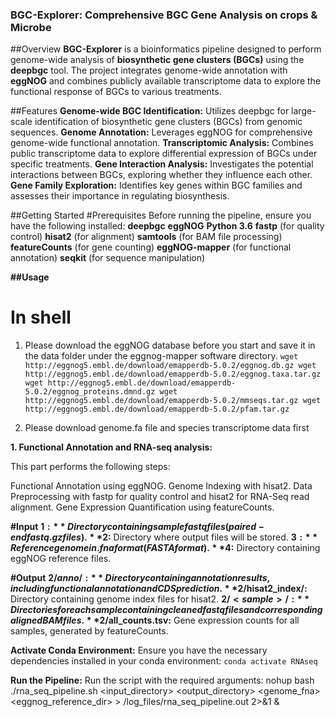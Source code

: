 ### BGC-Explorer: Comprehensive BGC Gene Analysis on crops & Microbe

##Overview
**BGC-Explorer** is a bioinformatics pipeline designed to perform genome-wide analysis of **biosynthetic gene clusters (BGCs)** using the **deepbgc** tool. The project integrates genome-wide annotation with **eggNOG** and combines publicly available transcriptome data to explore the functional response of BGCs to various treatments. 

##Features
**Genome-wide BGC Identification:** Utilizes deepbgc for large-scale identification of biosynthetic gene clusters (BGCs) from genomic sequences.
**Genome Annotation:** Leverages eggNOG for comprehensive genome-wide functional annotation.
**Transcriptomic Analysis:** Combines public transcriptome data to explore differential expression of BGCs under specific treatments.
**Gene Interaction Analysis:** Investigates the potential interactions between BGCs, exploring whether they influence each other.
**Gene Family Exploration:** Identifies key genes within BGC families and assesses their importance in regulating biosynthesis.

##Getting Started
#Prerequisites
Before running the pipeline, ensure you have the following installed:
**deepbgc**
**eggNOG**
**Python 3.6**
**fastp** (for quality control)
**hisat2** (for alignment)
**samtools** (for BAM file processing)
**featureCounts** (for gene counting)
**eggNOG-mapper** (for functional annotation)
**seqkit** (for sequence manipulation)

**##Usage**
# In shell
1. Please download the eggNOG database before you start and save it in the data folder under the eggnog-mapper software directory.
`wget http://eggnog5.embl.de/download/emapperdb-5.0.2/eggnog.db.gz
wget http://eggnog5.embl.de/download/emapperdb-5.0.2/eggnog.taxa.tar.gz
wget http://eggnog5.embl.de/download/emapperdb-5.0.2/eggnog_proteins.dmnd.gz
wget http://eggnog5.embl.de/download/emapperdb-5.0.2/mmseqs.tar.gz
wget http://eggnog5.embl.de/download/emapperdb-5.0.2/pfam.tar.gz`

2. Please download genome.fa file and species transcriptome data first


**1. Functional Annotation and RNA-seq analysis:**

This part performs the following steps:

Functional Annotation using eggNOG.
Genome Indexing with hisat2.
Data Preprocessing with fastp for quality control and hisat2 for RNA-Seq read alignment.
Gene Expression Quantification using featureCounts.

**#Input**
**$1:** Directory containing sample fastq files (paired-end fastq.gz files).
**$2:** Directory where output files will be stored.
**$3:** Reference genome in .fna format (FASTA format).
**$4:** Directory containing eggNOG reference files.


**#Output**
**$2/anno/:** Directory containing annotation results, including functional annotation and CDS prediction.
**$2/hisat2_index/:** Directory containing genome index files for hisat2.
**$2/<sample>/:** Directories for each sample containing cleaned fastq files and corresponding aligned BAM files.
**$2/all_counts.tsv:** Gene expression counts for all samples, generated by featureCounts.

**Activate Conda Environment:** Ensure you have the necessary dependencies installed in your conda environment:
`conda activate RNAseq`

**Run the Pipeline:** Run the script with the required arguments:
nohup bash ./rna_seq_pipeline.sh <input_directory> <output_directory> <genome_fna> <eggnog_reference_dir> > /log_files/rna_seq_pipeline.out 2>&1 &









